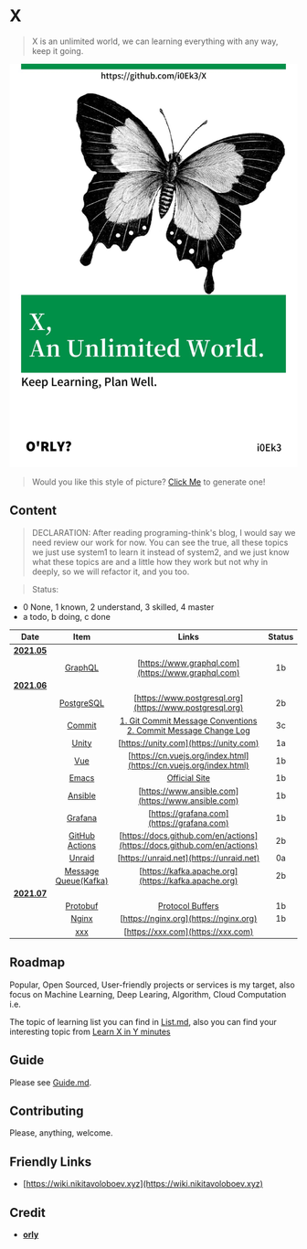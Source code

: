 # X

> X is an unlimited world, we can learning everything with any way, keep it going.

![cover](https://github.com/i0Ek3/X/blob/main/media/cover.jpg)

> Would you like this style of picture? [Click Me](https://orly.nanmu.me) to generate one!

## Content

> DECLARATION: After reading programing-think's blog, I would say we need review our work for now. You can see the true, all these topics we just use system1 to learn it instead of system2, and we just know what these topics are and a little how they work but not why in deeply, so we will refactor it, and you too. 

> Status: 
- 0 None, 1 known, 2 understand, 3 skilled, 4 master
- a todo, b doing, c done

| Date  | Item | Links | Status | 
| :-----: | :------: | :-----: | :-----: |
| **[2021.05](https://github.com/i0Ek3/X/tree/main/2021/05)** |  |  |  |
|  | [GraphQL](https://github.com/i0Ek3/X/tree/main/2021/05/GraphQL) | [https://www.graphql.com](https://www.graphql.com) | 1b |
| **[2021.06](https://github.com/i0Ek3/X/tree/main/2021/06)** |  |  |  |
|  | [PostgreSQL](https://github.com/i0Ek3/X/tree/main/2021/06/PostgreSQL) | [https://www.postgresql.org](https://www.postgresql.org) | 2b |
|  | [Commit](https://github.com/i0Ek3/X/tree/main/2021/06/Commit) | [1. Git Commit Message Conventions](https://docs.google.com/document/d/1QrDFcIiPjSLDn3EL15IJygNPiHORgU1_OOAqWjiDU5Y/edit#heading=h.greljkmo14y0) [2. Commit Message Change Log](http://www.ruanyifeng.com/blog/2016/01/commit_message_change_log.html) | 3c |
|  | [Unity](https://github.com/i0Ek3/X/tree/main/2021/06/Unity) | [https://unity.com](https://unity.com) | 1a |
|  | [Vue](https://github.com/i0Ek3/X/tree/main/2021/06/Vue) | [https://cn.vuejs.org/index.html](https://cn.vuejs.org/index.html) | 1b |
|  | [Emacs](https://github.com/i0Ek3/X/tree/main/2021/06/Emacs) | [Official Site](https://www.gnu.org/savannah-checkouts/gnu/emacs/emacs.html) | 1b |
|  | [Ansible](https://github.com/i0Ek3/X/tree/main/2021/06/Ansible) | [https://www.ansible.com](https://www.ansible.com) | 1b |
|  | [Grafana](https://github.com/i0Ek3/X/tree/main/2021/06/Grafana) | [https://grafana.com](https://grafana.com) | 1b |
|  | [GitHub Actions](https://github.com/i0Ek3/X/tree/main/2021/06/Actions) | [https://docs.github.com/en/actions](https://docs.github.com/en/actions) | 2b |
|  | [Unraid](https://github.com/i0Ek3/X/tree/main/2021/06/Unraid) | [https://unraid.net](https://unraid.net) | 0a |
|  | [Message Queue(Kafka)](https://github.com/i0Ek3/X/tree/main/2021/06/MQ) | [https://kafka.apache.org](https://kafka.apache.org) | 2b |
| **[2021.07](https://github.com/i0Ek3/X/tree/main/2021/07)** |  |  |  |
|  | [Protobuf](https://github.com/i0Ek3/X/tree/main/2021/07/Protobuf) | [Protocol Buffers](https://developers.google.com/protocol-buffers/) | 1b |
|  | [Nginx](https://github.com/i0Ek3/X/tree/main/2021/07/Nginx) | [https://nginx.org](https://nginx.org) | 1b |
|  | [xxx](https://github.com/i0Ek3/X/tree/main/2021/0/xxx) | [https://xxx.com](https://xxx.com) |  |


## Roadmap

Popular, Open Sourced, User-friendly projects or services is my target, also focus on Machine Learning, Deep Learing, Algorithm, Cloud Computation i.e.

The topic of learning list you can find in [List.md](https://github.com/i0Ek3/X/blob/main/List.md), also you can find your interesting topic from [Learn X in Y minutes](https://learnxinyminutes.com)

## Guide

Please see [Guide.md](https://github.com/i0Ek3/X/blob/main/Guide.md).

## Contributing

Please, anything, welcome.

## Friendly Links

- [https://wiki.nikitavoloboev.xyz](https://wiki.nikitavoloboev.xyz)

## Credit

- **[orly](https://github.com/nanmu42/orly)**
